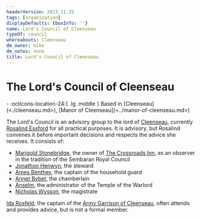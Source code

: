 ```yaml
---
headerVersion: 2023.11.25
tags: [organization]
displayDefaults: {boxInfo: ''}
name: Lord's Council of Cleenseau
typeOf: council
whereabouts: Cleenseau
dm_owner: mike
dm_notes: none
title: Lord's Council of Cleenseau
---
```

# The Lord's Council of Cleenseau
<div class="grid cards ext-narrow-margin ext-one-column" markdown>
-
    :octicons-location-24:{ .lg .middle } Based in [Cleenseau](<./cleenseau.md>), [Manor of Cleenseau](<../manor-of-cleenseau.md>)  
</div>


The Lord's Council is an advisory group to the lord of [Cleenseau](<./cleenseau.md>), currently [Rosalind Essford](<../../../../../../people/sembarans/rosalind-essford.md>) for all practical purposes.  It is advisory, but Rosalind convenes it before important decisions and respects the advice she receives. It consists of:

* [Marigold Stonebridge](<../../../../../../people/halflings/marigold-stonebridge.md>), the owner of [The Crossroads Inn](<./the-crossroads-inn.md>), as an observer in the tradition of the Sembaran Royal Council
* [Jonathon Henwyn](<../../../../../../people/sembarans/jonathon-henwyn.md>), the steward
* [Ames Benthey](<../../../../../../people/sembarans/ames-benthey.md>), the captain of the household guard 
* [Annet Bybet](<../../../../../../people/sembarans/annet-bybet.md>), the chamberlain
* [Anselm](<../../../../../../people/sembarans/anselm.md>), the administrator of the Temple of the Warlord
* [Nicholas Wysson](<../../../../../../people/sembarans/nicholas-wysson.md>), the magistrate

[Ida Rosfeld](<../../../../../../people/sembarans/ida-rosfeld.md>), the captain of the [Army Garrison of Cleenseau](<../../../../../../groups/sembaran-army/army-garrison-of-cleenseau.md>), often attends and provides advice, but is not a formal member.

